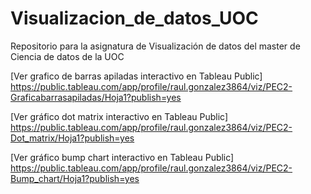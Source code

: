 # Visualizacion_de_datos_UOC
Repositorio para la asignatura de Visualización de datos del master de Ciencia de datos de la UOC

[Ver grafico de barras apiladas interactivo en Tableau Public] https://public.tableau.com/app/profile/raul.gonzalez3864/viz/PEC2-Graficabarrasapiladas/Hoja1?publish=yes

[Ver gráfico dot matrix interactivo en Tableau Public] https://public.tableau.com/app/profile/raul.gonzalez3864/viz/PEC2-Dot_matrix/Hoja1?publish=yes

[Ver gráfico bump chart interactivo en Tableau Public] https://public.tableau.com/app/profile/raul.gonzalez3864/viz/PEC2-Bump_chart/Hoja1?publish=yes
